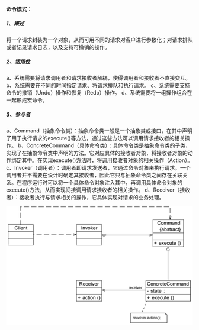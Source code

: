 #### **命令模式：**

##### 1、概述

将一个请求封装为一个对象，从而可用不同的请求对客户进行参数化；对请求排队或者记录请求日志，以及支持可撤销的操作。

##### 2、适用性

a、系统需要将请求调用者和请求接收者解耦，使得调用者和接收者不直接交互。
b、系统需要在不同的时间指定请求、将请求排队和执行请求。
c、系统需要支持命令的撤销（Undo）操作和恢复（Redo）操作。
d、系统需要将一组操作组合在一起形成宏命令。

##### 3、参与者

a、Command（抽象命令类）：抽象命令类一般是一个抽象类或接口，在其中声明了用于执行请求的execute()等方法，通过这些方法可以调用请求接收者的相关操作。
b、ConcreteCommand（具体命令类）：具体命令类是抽象命令类的子类，实现了在抽象命令类中声明的方法。它对应具体的接收者对象，将接收者对象的动作绑定其中。在实现execute()方法时，将调用接收者对象的相关操作（Action）。
c、Invoker（调用者）：调用者即请求发送者，它通过命令对象来执行请求。一个调用者并不需要在设计时确定其接收者，因此它只与抽象命令类之间存在关联关系。在程序运行时可以将一个具体命令对象注入其中，再调用具体命令对象的execute()方法，从而实现间接调用请求接收者的相关操作。
d、Receiver（接收者）：接收者执行与请求相关的操作，它具体实现对请求的业务处理。

![](参与者.jpg)






